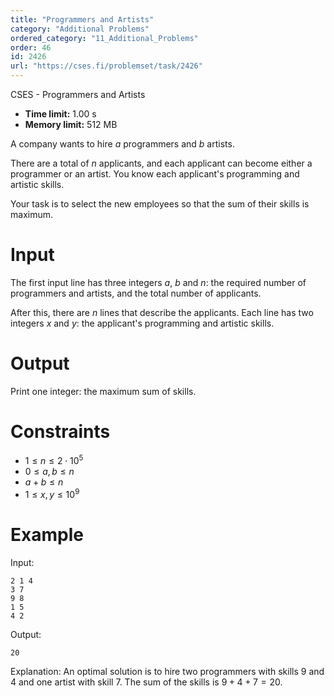 ```yaml
---
title: "Programmers and Artists"
category: "Additional Problems"
ordered_category: "11_Additional_Problems"
order: 46
id: 2426
url: "https://cses.fi/problemset/task/2426"
---
```


CSES - Programmers and Artists

  * **Time limit:** 1.00 s
  * **Memory limit:** 512 MB

A company wants to hire $a$ programmers and $b$ artists.

There are a total of $n$ applicants, and each applicant can become either a
programmer or an artist. You know each applicant's programming and artistic
skills.

Your task is to select the new employees so that the sum of their skills is
maximum.

# Input

The first input line has three integers $a$, $b$ and $n$: the required number
of programmers and artists, and the total number of applicants.

After this, there are $n$ lines that describe the applicants. Each line has
two integers $x$ and $y$: the applicant's programming and artistic skills.

# Output

Print one integer: the maximum sum of skills.

# Constraints

  * $1 \le n \le 2 \cdot 10^5$
  * $0 \le a,b \le n$
  * $a+b \le n$
  * $1 \le x,y \le 10^9$

# Example

Input:

    
    
    2 1 4
    3 7
    9 8
    1 5
    4 2
    

Output:

    
    
    20
    

Explanation: An optimal solution is to hire two programmers with skills $9$
and $4$ and one artist with skill $7$. The sum of the skills is $9+4+7=20$.

